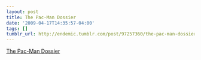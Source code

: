 ```yaml
---
layout: post
title: The Pac-Man Dossier
date: '2009-04-17T14:35:57-04:00'
tags: []
tumblr_url: http://endemic.tumblr.com/post/97257360/the-pac-man-dossier
---
```

[The Pac-Man Dossier](http://home.comcast.net/~jpittman2/pacman/pacmandossier.html)  
